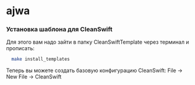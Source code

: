 # ajwa


### Установка шаблона для CleanSwift

Для этого вам надо зайти в папку CleanSwiftTemplate через терминал и прописать:

```bash
  make install_templates
```
Теперь вы можете создать базовую конфигурацию CleanSwift: File -> New File -> CleanSwift
